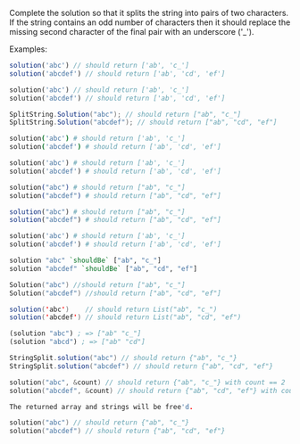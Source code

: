Complete the solution so that it splits the string into pairs of two characters.  If the string contains an odd number of characters then it should replace the missing second character of the final pair with an underscore ('_').

Examples:

``` javascript
solution('abc') // should return ['ab', 'c_']
solution('abcdef') // should return ['ab', 'cd', 'ef']
```
``` php
solution('abc') // should return ['ab', 'c_']
solution('abcdef') // should return ['ab', 'cd', 'ef']
```
``` csharp
SplitString.Solution("abc"); // should return ["ab", "c_"]
SplitString.Solution("abcdef"); // should return ["ab", "cd", "ef"]
```
``` coffeescript
solution('abc') # should return ['ab', 'c_']
solution('abcdef') # should return ['ab', 'cd', 'ef']
```
``` ruby
solution('abc') # should return ['ab', 'c_']
solution('abcdef') # should return ['ab', 'cd', 'ef']
```
``` elixir
solution("abc") # should return ["ab", "c_"]
solution("abcdef") # should return ["ab", "cd", "ef"]
```
``` julia
solution("abc") # should return ["ab", "c_"]
solution("abcdef") # should return ["ab", "cd", "ef"]
```
```python
solution('abc') # should return ['ab', 'c_']
solution('abcdef') # should return ['ab', 'cd', 'ef']
```
``` haskell
solution "abc" `shouldBe` ["ab", "c_"]
solution "abcdef" `shouldBe` ["ab", "cd", "ef"]
```
``` go
Solution("abc") //should return ["ab", "c_"]
Solution("abcdef") //should return ["ab", "cd", "ef"]
```
```scala
solution('abc')    // should return List("ab", "c_")
solution('abcdef') // should return List("ab", "cd", "ef")
```
```clojure
(solution "abc") ; => ["ab" "c_"]
(solution "abcd") ; => ["ab" "cd"]
```
```java
StringSplit.solution("abc") // should return {"ab", "c_"}
StringSplit.solution("abcdef") // should return {"ab", "cd", "ef"}
```
``` c
solution("abc", &count) // should return {"ab", "c_"} with count == 2
solution("abcdef", &count) // should return {"ab", "cd", "ef"} with count == 3

The returned array and strings will be free'd.
```
``` cpp
solution("abc") // should return {"ab", "c_"}
solution("abcdef") // should return {"ab", "cd", "ef"}
```
